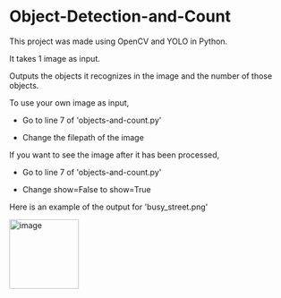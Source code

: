 # Object-Detection-and-Count

This project was made using OpenCV and YOLO in Python.

It takes 1 image as input.

Outputs the objects it recognizes in the image and the number of those objects.

To use your own image as input,
  
 - Go to line 7 of 'objects-and-count.py'

 - Change the filepath of the image

If you want to see the image after it has been processed,
  
 - Go to line 7 of 'objects-and-count.py'
  
 - Change show=False to show=True

Here is an example of the output for 'busy_street.png'

<img width="124" alt="image" src="https://github.com/MohnishSS/Object-Detection-and-Count/assets/133986129/5a8a99e5-7e8a-40c2-8dbc-612eadad2779">



